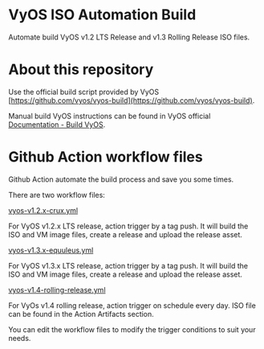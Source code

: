 # VyOS ISO Automation Build

Automate build VyOS v1.2 LTS Release and v1.3 Rolling Release ISO files.

# About this repository

Use the official build script provided by VyOS [https://github.com/vyos/vyos-build](https://github.com/vyos/vyos-build).

Manual build VyOS instructions can be found in VyOS official [Documentation - Build VyOS](https://docs.vyos.io/en/latest/contributing/build-vyos.html).

# Github Action workflow files

Github Action automate the build process and save you some times.

There are two workflow files:

[vyos-v1.2.x-crux.yml](.github/workflows/vyos-v1.2.x-crux.yml)

For VyOS v1.2.x LTS release, action trigger by a tag push. It will build the ISO and VM image files, create a release and upload the release asset.

[vyos-v1.3.x-equuleus.yml](.github/workflows/vyos-v1.3.x-equuleus.yml)

For VyOS v1.3.x LTS release, action trigger by a tag push. It will build the ISO and VM image files, create a release and upload the release asset.

[vyos-v1.4-rolling-release.yml](.github/workflows/vyos-v1.4-rolling-release.yml)

For VyOs v1.4 rolling release, action trigger on schedule every day. ISO file can be found in the Action Artifacts section.

You can edit the workflow files to modify the trigger conditions to suit your needs.
